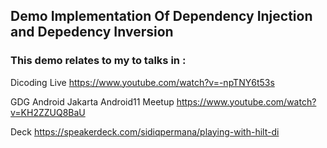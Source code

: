 ## Demo Implementation Of Dependency Injection and Depedency Inversion

### This demo relates to my to talks in : 

Dicoding Live https://www.youtube.com/watch?v=-npTNY6t53s

GDG Android Jakarta Android11 Meetup https://www.youtube.com/watch?v=KH2ZZUQ8BaU

Deck https://speakerdeck.com/sidiqpermana/playing-with-hilt-di
